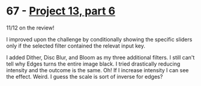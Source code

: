 # 67 - [Project 13, part 6](https://www.hackingwithswift.com/100/swiftui/67)

11/12 on the review!

I improved upon the challenge by conditionally showing the specific sliders only if the selected filter contained the relevat input key.

I added Dither, Disc Blur, and Bloom as my three additional filters. I still can't tell why Edges turns the entire image black. I tried drastically reducing intensity and the outcome is the same. Oh! If I increase intensity I can see the effect. Weird. I guess the scale is sort of inverse for edges?

